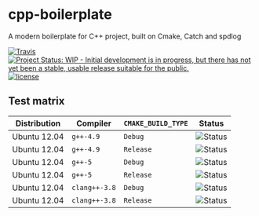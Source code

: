 # cpp-boilerplate
A modern boilerplate for C++ project, built on Cmake, Catch and spdlog

[![Travis](https://img.shields.io/travis/htfy96/cpp-boilerplate.svg?style=flat-square)](https://travis-ci.org/htfy96/cpp-boilerplate)
[![Project Status: WIP - Initial development is in progress, but there has not yet been a stable, usable release suitable for the public.](http://www.repostatus.org/badges/latest/wip.svg)](http://www.repostatus.org/#wip)
[![license](https://img.shields.io/github/license/htfy96/cpp-boilerplate.svg?style=flat-square)](https://github.com/htfy96/cpp-boilerplate/blob/master/LICENSE)


## Test matrix

| Distribution | Compiler | `CMAKE_BUILD_TYPE` |  Status  |
|--------------|----------|--------------------|----------|
| Ubuntu 12.04 | `g++-4.9`| `Debug`             | ![Status](https://travis-matrix-badges.herokuapp.com/repos/htfy96/cpp-boilerplate/branches/master/1) |
| Ubuntu 12.04 | `g++-4.9`| `Release`             | ![Status](https://travis-matrix-badges.herokuapp.com/repos/htfy96/cpp-boilerplate/branches/master/2) |
| Ubuntu 12.04 | `g++-5`| `Debug`             | ![Status](https://travis-matrix-badges.herokuapp.com/repos/htfy96/cpp-boilerplate/branches/master/3) |
| Ubuntu 12.04 | `g++-5`| `Release`             | ![Status](https://travis-matrix-badges.herokuapp.com/repos/htfy96/cpp-boilerplate/branches/master/4) |
| Ubuntu 12.04 | `clang++-3.8`| `Debug`             | ![Status](https://travis-matrix-badges.herokuapp.com/repos/htfy96/cpp-boilerplate/branches/master/5) |
| Ubuntu 12.04 | `clang++-3.8`| `Release`             | ![Status](https://travis-matrix-badges.herokuapp.com/repos/htfy96/cpp-boilerplate/branches/master/6) |

